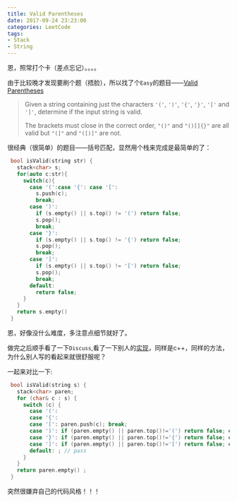 ```yaml
---
title: Valid Parentheses
date: 2017-09-24 23:23:00
categories: LeetCode
tags:
- Stack
- String
---
```


 恩，照常打个卡（差点忘记）。。。。

由于比较晚才发现要刷个题（捂脸），所以找了个`Easy`的题目——[Valid Parentheses](https://leetcode.com/problems/valid-parentheses/description/)

> Given a string containing just the characters `'('`, `')'`, `'{'`, `'}'`, `'['` and `']'`, determine if the input string is valid.
>
> The brackets must close in the correct order, `"()"` and `"()[]{}"` are all valid but `"(]"` and `"([)]"` are not.

很经典（很简单）的题目——括号匹配，显然用个栈来完成是最简单的了：

```c++
 bool isValid(string str) {
   stack<char> s;
   for(auto c:str){
     switch(c){
       case '(':case '{': case '[':
         s.push(c);
         break;
       case ')':
         if (s.empty() || s.top() != '(') return false;
         s.pop();
         break;
       case '}':
         if (s.empty() || s.top() != '{') return false;
         s.pop();
         break;
       case ']':
         if (s.empty() || s.top() != '[') return false;
         s.pop();
         break;
       default:
         return false;
     }
   }
   return s.empty()
 }
```

恩，好像没什么难度，多注意点细节就好了。

做完之后顺手看了一下`Discuss`,看了一下别人的[实现](https://leetcode.com/problems/valid-parentheses/discuss/)，同样是c++，同样的方法，为什么别人写的看起来就很舒服呢？

一起来对比一下:

```c++
 bool isValid(string s) {
   stack<char> paren;
   for (char& c : s) {
     switch (c) {
       case '(': 
       case '{': 
       case '[': paren.push(c); break;
       case ')': if (paren.empty() || paren.top()!='(') return false; else paren.pop(); break;
       case '}': if (paren.empty() || paren.top()!='{') return false; else paren.pop(); break;
       case ']': if (paren.empty() || paren.top()!='[') return false; else paren.pop(); break;
       default: ; // pass
     }
   }
   return paren.empty() ;
 }
```

突然很嫌弃自己的代码风格！！！